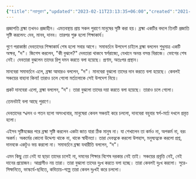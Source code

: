 ```yaml
---
{"title":"নয়াপুরাণ","updated":"2023-02-11T23:13:35+06:00","created":"2021-05-19T19:42:09+06:00","latitude":23.78270877,"longitude":90.42132388,"altitude":-30.8565,"location":"বাড্ডা, ঢাকা","dg-publish":true,"dg-permalink":"personal/writings/creative/prose/short-stories/naya-purana","dg-note-icon":3,"permalink":"/personal/writings/creative/prose/short-stories/naya-purana/","dgPassFrontmatter":true,"noteIcon":3}
---
```


প্রজাপতি ব্রহ্মা তখনও প্রজাহীন। এমতবস্থায় প্রায় সকল পুরাণে মানুষের সৃষ্টি করা হয়। ব্রহ্মা একটির বদলে তিনটি প্রজাতি সৃষ্টি করলেন: দেব, মানব, দানব। তারপর শুরু হলো শিক্ষাকার্য।

গুণে পরাকাষ্ঠা দেবতাদের শিক্ষাকার্য শেষ হলো সবার আগে। সমাবর্তনে উপদেশ চাইলে ব্রহ্মা বললেন শুধুমাত্র একটি অক্ষর, "দ"। জিগেস করলেন, "কী বুঝলে?" দেবতারা থাকবে স্বর্গরাজ্যে, যেখানে অনন্ত বসন্ত বিরাজে। ভোগের শেষ নেই। দেবতারা বুঝলেন তাদের রিপু দমন করতে বলা হয়েছে। প্রণাম, অতঃপর প্রস্থান।

মানবেরা সমাবর্তনে এলে, ব্রহ্মা আবারও বললেন, "দ"। মানবেরা বুঝলো তাদের দান করতে বলা হয়েছে। কেবলই সঞ্চয়ের বাহানা কিনা! তারাও চলে গেলো মর্ত্যলোকে সেই উপদেশ নিয়ে।

প্রকট দানবেরা এলো, ব্রহ্মা বললেন, "দ"। তারা বুঝলো তাদের দয়া করতে বলা হয়েছে। তারাও চলে গেলো।

তেমনটাই বলা আছে পুরাণে।

দেবতাদের স্খলন ও পতন হলো অসংখ্যবার, মানুষেরা কেবল সঞ্চয়ই করে চললো, দানবেরা বহুবার স্বর্গ-মর্ত্য দখলে প্রবৃত্ত হলো।

এইসব সৃষ্টিযজ্ঞের পরে ব্রহ্মা সৃষ্টি করলেন একটা জাত যারা ঠিক মানুষ না। যা শেখালেন তা কর্মও না, অপকর্ম না, বরং অকর্ম। অকর্মের কোনো উদ্দেশ্য থাকে না, থাকে স্বাধীনতা। তারা দেবত্বকে করলো উপহাস, মনুষ্যত্বকে করলো প্রশ্ন, দানবকে একটুও ভয় করলো না। সমাবর্তনে ব্রহ্মা যথারীতি বললেন, "দ"।

এমন কিছু তো নেই যা ছাড়া তাদের চলেই না, দমনের শিক্ষার বিশেষ দরকার নেই তাই। সঞ্চয়ের প্রবৃত্তি নেই, নেই দানের প্রয়োজন। আগ্রাসীও নয় তারা। তারা বুঝলো তাদের দুঃখ করতে বলা হচ্ছে। তারা কেবলই দুঃখ করলো। সুরে-সিম্ফনিতে, ভাস্কর্যে-ছবিতে, কবিতায়-গল্পে তারা কেবল দুঃখই করে চললো।